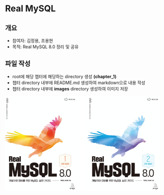 # Real MySQL

## 개요
- 참여자: 김정용, 조용현
- 목적: Real MySQL 8.0 정리 및 공유

## 파일 작성
- root에 해당 챕터에 해당하는 directory 생성 **(chapter_1)**
- 챕터 directory 내부에 README.md 생성하여 markdown으로 내용 작성
- 챕터 directory 내부에 **images** directory 생성하여 이미지 저장


![books](./real_mysql_books.jpg)
